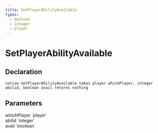 ```yaml
---
title: SetPlayerAbilityAvailable
types:
  - boolean
  - integer
  - player
---
```


# SetPlayerAbilityAvailable

## Declaration

```
native SetPlayerAbilityAvailable takes player whichPlayer, integer abilid, boolean avail returns nothing
```

## Parameters
<dl>
  <dt>whichPlayer `player`</dt>
  <dd></dd>

  <dt>abilid `integer`</dt>
  <dd></dd>

  <dt>avail `boolean`</dt>
  <dd></dd>
</dl>